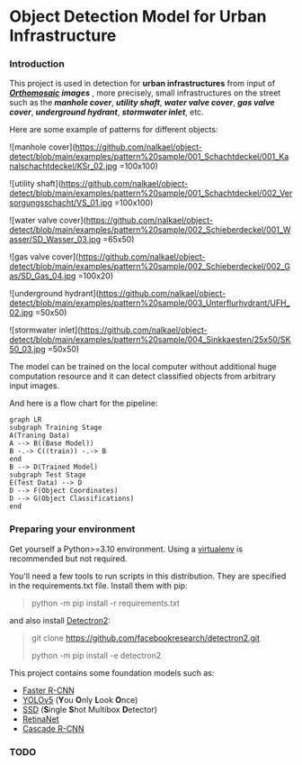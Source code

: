 ﻿# Object Detection Model for Urban Infrastructure

### Introduction
This project is used in detection for **urban infrastructures** from input of ***[Orthomosaic](https://www.dronegenuity.com/orthomosaic-maps-explained/) images*** , more precisely,  small infrastructures on the street such as the ***manhole cover***, ***utility shaft***, ***water valve cover***, ***gas valve cover***, ***underground hydrant***, ***stormwater inlet***, etc. 

Here are some example of patterns for different objects:

![manhole cover](https://github.com/nalkael/object-detect/blob/main/examples/pattern%20sample/001_Schachtdeckel/001_Kanalschachtdeckel/KSr_02.jpg =100x100)

![utility shaft](https://github.com/nalkael/object-detect/blob/main/examples/pattern%20sample/001_Schachtdeckel/002_Versorgungsschacht/VS_01.jpg =100x100)

![water valve cover](https://github.com/nalkael/object-detect/blob/main/examples/pattern%20sample/002_Schieberdeckel/001_Wasser/SD_Wasser_03.jpg =65x50)

![gas valve cover](https://github.com/nalkael/object-detect/blob/main/examples/pattern%20sample/002_Schieberdeckel/002_Gas/SD_Gas_04.jpg =100x20)

![underground hydrant](https://github.com/nalkael/object-detect/blob/main/examples/pattern%20sample/003_Unterflurhydrant/UFH_02.jpg =50x50)

![stormwater inlet](https://github.com/nalkael/object-detect/blob/main/examples/pattern%20sample/004_Sinkkaesten/25x50/SK50_03.jpg =50x50)


The model can be trained on the local computer without additional huge computation resource and it can detect classified objects from arbitrary input images.

And here is a flow chart for the pipeline:

```mermaid
graph LR
subgraph Training Stage
A(Traning Data) 
A --> B((Base Model))
B -.-> C((train)) -.-> B
end
B --> D(Trained Model)
subgraph Test Stage
E(Test Data) --> D
D --> F(Object Coordinates)
D --> G(Object Classifications)
end
```

### Preparing your environment

Get yourself a Python>=3.10 environment. Using a  [virtualenv](https://packaging.python.org/en/latest/guides/installing-using-pip-and-virtual-environments/#creating-a-virtual-environment)  is recommended but not required.

You'll need a few tools to run scripts in this distribution. They are specified in the requirements.txt file. Install them with pip:

> python -m pip install -r requirements.txt

and also install [Detectron2](https://github.com/facebookresearch/detectron2):
>git clone https://github.com/facebookresearch/detectron2.git
>
>python -m pip install -e detectron2

This project contains some foundation models such as:
- [Faster R-CNN](https://arxiv.org/abs/1506.01497)
- [YOLOv5](https://arxiv.org/html/2407.20892v1) (**Y**ou **O**nly **L**ook **O**nce)
- [SSD](https://arxiv.org/abs/1512.02325) (**S**ingle **S**hot Multibox **D**etector)
- [RetinaNet](https://arxiv.org/abs/1708.02002)
- [Cascade R-CNN](https://arxiv.org/abs/1712.00726)

### TODO



